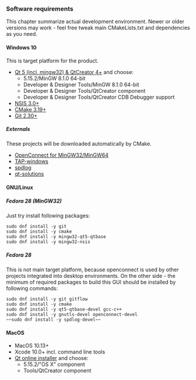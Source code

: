 ### Software requirements
This chapter summarize actual development environment. Newer or older versions may work - feel free tweak main CMakeLists.txt and dependencies as you need.

#### Windows 10
This is target platform for the product.

- [Qt 5 (incl. mingw32) & QtCreator 4+](http://download.qt.io/official_releases/online_installers/qt-unified-windows-x86-online.exe) and choose:
    - 5.15.2/MinGW 8.1.0 64-bit
    - Developer & Designer Tools/MinGW 8.1.0 64-bit
    - Developer & Designer Tools/QtCreator component
    - Developer & Designer Tools/QtCreator CDB Debugger support
- [NSIS 3.0+](https://sourceforge.net/projects/nsis)
- [CMake 3.19+](https://cmake.org/)
- [Git 2.30+](https://git-scm.com/)

##### Externals

These projects will be downloaded automatically by CMake.

- [OpenConnect for MinGW32/MinGW64](https://github.com/horar/openconnect/releases)
- [TAP-windows](https://openvpn.net/index.php/open-source/downloads.html)
- [spdlog](https://github.com/gabime/spdlog)
- [qt-solutions](https://github.com/qtproject/qt-solutions.git)


#### GNU/Linux
##### Fedora 28 (MinGW32)
Just try install following packages:

    sudo dnf install -y git
    sudo dnf install -y cmake
    sudo dnf install -y mingw32-qt5-qtbase
    sudo dnf install -y mingw32-nsis

##### Fedora 28
This is not main target platform, because openconnect is used by other projects integrated into desktop environments. On the other side - the minimum of required packages to build this GUI should be installed by following commands:

    sudo dnf install -y git gitflow
    sudo dnf install -y cmake
    sudo dnf install -y qt5-qtbase-devel gcc-c++
    sudo dnf install -y gnutls-devel openconnect-devel
    ~~sudo dnf install -y spdlog-devel~~

#### MacOS
- MacOS 10.13+
- Xcode 10.0+ incl. command line tools
- [Qt online installer](http://download.qt.io/official_releases/online_installers/qt-unified-mac-x64-online.dmg) and choose:
    - 5.15.2/"OS X" component
    - Tools/QtCreator component
